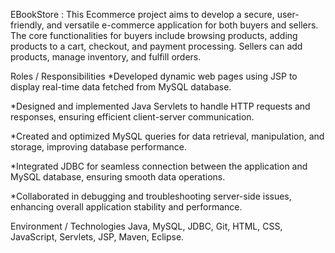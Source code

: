 EBookStore :
This Ecommerce project aims to develop a secure, user-friendly, and versatile e-commerce application for both buyers and sellers.
The core functionalities for buyers include browsing products, adding products to a cart, checkout, and payment processing. Sellers can add products, manage inventory, and fulfill orders. 

Roles / Responsibilities
*Developed dynamic web pages using JSP to display real-time data fetched from MySQL database.

*Designed and implemented Java Servlets to handle HTTP requests and responses, ensuring efficient client-server communication.

*Created and optimized MySQL queries for data retrieval, manipulation, and storage, improving database performance.

*Integrated JDBC for seamless connection between the application and MySQL database, ensuring smooth data operations.

*Collaborated in debugging and troubleshooting server-side issues, enhancing overall application stability and performance.

Environment / Technologies
Java, MySQL, JDBC, Git, HTML, CSS, JavaScript, Servlets, JSP, Maven, Eclipse.

